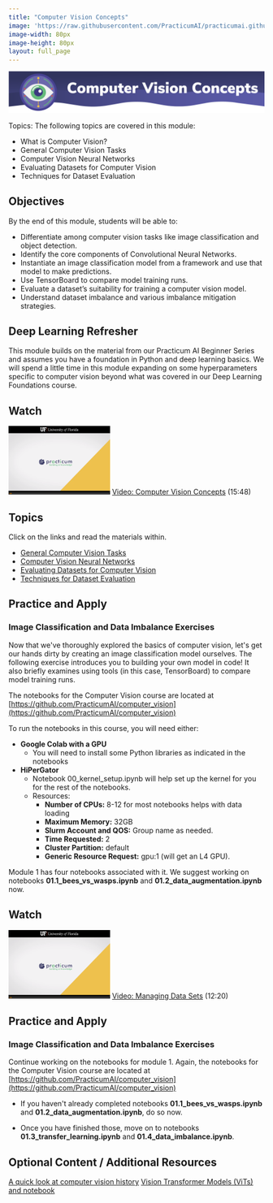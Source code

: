 ```yaml
---
title: "Computer Vision Concepts"
image: 'https://raw.githubusercontent.com/PracticumAI/practicumai.github.io/main/images/icons/practicumai_computer_vision.png'
image-width: 80px
image-height: 80px
layout: full_page
---
```


![Computer Vision Concepts banner](/images/computer_vision_module1_cv_concepts.png)

Topics: The following topics are covered in this module:

* What is Computer Vision?
* General Computer Vision Tasks
* Computer Vision Neural Networks
* Evaluating Datasets for Computer Vision
* Techniques for Dataset Evaluation

## Objectives

By the end of this module, students will be able to:

* Differentiate among computer vision tasks like image classification and object detection.
* Identify the core components of Convolutional Neural Networks.
* Instantiate an image classification model from a framework and use that model to make predictions.
* Use TensorBoard to compare model training runs.
* Evaluate a dataset’s suitability for training a computer vision model.
* Understand dataset imbalance and various imbalance mitigation strategies.

## Deep Learning Refresher

This module builds on the material from our Practicum AI Beginner Series and assumes you have a foundation in Python and deep learning basics. We will spend a little time in this module expanding on some hyperparameters specific to computer vision beyond what was covered in our Deep Learning Foundations course.

## Watch

[![Thumbnail screenshot of a Practicum AI video](/images/video_thumbnail.png)](https://mediasite.video.ufl.edu/Mediasite/Play/9d4141a022e44da89e90adce9b0e03661d) [Video: Computer Vision Concepts](https://mediasite.video.ufl.edu/Mediasite/Play/9d4141a022e44da89e90adce9b0e03661d)  (15:48)

## Topics

Click on the links and read the materials within.

* [General Computer Vision Tasks](01.1_cv_tasks.md)
* [Computer Vision Neural Networks](01.2_cv_networks.md)
* [Evaluating Datasets for Computer Vision](01.3_evaluating_cv_datasets.md)
* [Techniques for Dataset Evaluation](01.4_techniques_dataset_eval.md)

## Practice and Apply

### Image Classification and Data Imbalance Exercises

Now that we've thoroughly explored the basics of computer vision, let's get our hands dirty by creating an image classification model ourselves. The following exercise introduces you to building your own model in code! It also briefly examines using tools (in this case, TensorBoard) to compare model training runs.

The notebooks for the Computer Vision course are located at [https://github.com/PracticumAI/computer_vision](https://github.com/PracticumAI/computer_vision)

To run the notebooks in this course, you will need either:

* **Google Colab with a GPU**
  * You will need to install some Python libraries as indicated in the notebooks
* **HiPerGator**
  * Notebook 00_kernel_setup.ipynb will help set up the kernel for you for the rest of the notebooks.
  * Resources:
    * **Number of CPUs:** 8-12 for most notebooks helps with data loading
    * **Maximum Memory:** 32GB
    * **Slurm Account and QOS:** Group name as needed.
    * **Time Requested:** 2
    * **Cluster Partition:**  default
    * **Generic Resource Request:** gpu:1  (will get an L4 GPU).

Module 1 has four notebooks associated with it. We suggest working on notebooks **01.1_bees_vs_wasps.ipynb** and **01.2_data_augmentation.ipynb** now.

## Watch

[![Thumbnail screenshot of a Practicum AI video](/images/video_thumbnail.png)](https://mediasite.video.ufl.edu/Mediasite/Play/8ad8fefc4bf94721a8f2d1ec0d1ab48b1d) [Video: Managing Data Sets](https://mediasite.video.ufl.edu/Mediasite/Play/8ad8fefc4bf94721a8f2d1ec0d1ab48b1d) (12:20)

## Practice and Apply

### Image Classification and Data Imbalance Exercises

Continue working on the notebooks for module 1. Again, the notebooks for the Computer Vision course are located at [https://github.com/PracticumAI/computer_vision](https://github.com/PracticumAI/computer_vision)

* If you haven't already completed notebooks **01.1_bees_vs_wasps.ipynb** and **01.2_data_augmentation.ipynb**, do so now.

* Once you have finished those, move on to notebooks **01.3_transfer_learning.ipynb** and **01.4_data_imbalance.ipynb**.

## Optional Content / Additional Resources

[A quick look at computer vision history](01.5_computer_vision_history.md)
[Vision Transformer Models (ViTs) and notebook](01.6_vision_transformers.md)